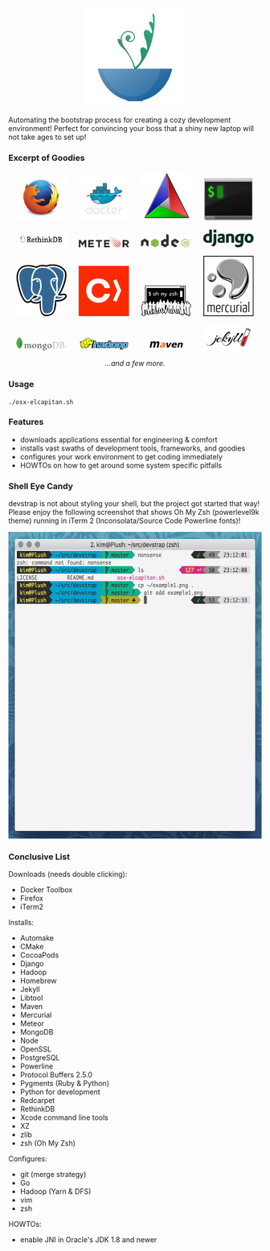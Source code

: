 <p style="text-align: center">
<img src="https://raw.githubusercontent.com/indiedotkim/devstrap/master/logos/devstrap.png" width="200" hspace="25" />
</p>

Automating the bootstrap process for creating a cozy development environment! Perfect for convincing your boss that a shiny new laptop will not take ages to set up!

### Excerpt of Goodies

<p style="text-align: center">
<img src="https://raw.githubusercontent.com/indiedotkim/devstrap/master/logos/firefox_logo-only_RGB.png" width="100" hspace="10" />
<img src="https://raw.githubusercontent.com/indiedotkim/devstrap/master/logos/large_v-dark-trans.png" width="100" hspace="10" />
<img src="https://raw.githubusercontent.com/indiedotkim/devstrap/master/logos/Cmake.png" width="100" hspace="10" />
<img src="https://raw.githubusercontent.com/indiedotkim/devstrap/master/logos/iterm2.png" width="100" hspace="10" />
</p>

<p style="text-align: center">
<img src="https://raw.githubusercontent.com/indiedotkim/devstrap/master/logos/RethinkDB-logo-thinker.png" width="100" hspace="10" />
<img src="https://raw.githubusercontent.com/indiedotkim/devstrap/master/logos/Meteor-logo.png" width="100" hspace="10" />
<img src="https://raw.githubusercontent.com/indiedotkim/devstrap/master/logos/nodejs-light.png" width="100" hspace="10" />
<img src="https://raw.githubusercontent.com/indiedotkim/devstrap/master/logos/django-logo-positive.png" width="100" hspace="10" />
</p>

<p style="text-align: center">
<img src="https://raw.githubusercontent.com/indiedotkim/devstrap/master/logos/PostgreSQL_logo.3colors.png" width="100" hspace="10" />
<img src="https://raw.githubusercontent.com/indiedotkim/devstrap/master/logos/twitter-icon.png" width="100" hspace="10" />
<img src="https://raw.githubusercontent.com/indiedotkim/devstrap/master/logos/OMZLogo_BnW.png" width="100" hspace="10" />
<img src="https://raw.githubusercontent.com/indiedotkim/devstrap/master/logos/logo-droplets.png" width="100" hspace="10" />
</p>

<p style="text-align: center">
<img src="https://raw.githubusercontent.com/indiedotkim/devstrap/master/logos/MongoDB-Logo-5c3a7405a85675366beb3a5ec4c032348c390b3f142f5e6dddf1d78e2df5cb5c.png" width="100" hspace="10" />
<img src="https://raw.githubusercontent.com/indiedotkim/devstrap/master/logos/Hadoop_logo.png" width="100" hspace="10" />
<img src="https://raw.githubusercontent.com/indiedotkim/devstrap/master/logos/Maven_logo.png" width="100" hspace="10" />
<img src="https://raw.githubusercontent.com/indiedotkim/devstrap/master/logos/jekyll-logo-black-red-solid.png" width="100" hspace="10" />
</p>

<p style="text-align: center">
<em>&hellip;and a few more.</em>
</p>

### Usage

    ./osx-elcapitan.sh

### Features

* downloads applications essential for engineering & comfort
* installs vast swaths of development tools, frameworks, and goodies
* configures your work environment to get coding immediately
* HOWTOs on how to get around some system specific pitfalls

### Shell Eye Candy

devstrap is not about styling your shell, but the project got started that way! Please enjoy the following screenshot that shows Oh My Zsh (powerlevel9k theme) running in iTerm 2 (Inconsolata/Source Code Powerline fonts)!

<p style="text-align: center">
<img src="https://raw.githubusercontent.com/indiedotkim/devstrap/master/example1.png" width="600" height="610" />
</p>

### Conclusive List

Downloads (needs double clicking):

* Docker Toolbox
* Firefox
* iTerm2

Installs:

* Automake
* CMake
* CocoaPods
* Django
* Hadoop
* Homebrew
* Jekyll
* Libtool
* Maven
* Mercurial
* Meteor
* MongoDB
* Node
* OpenSSL
* PostgreSQL
* Powerline
* Protocol Buffers 2.5.0
* Pygments (Ruby & Python)
* Python for development
* Redcarpet
* RethinkDB
* Xcode command line tools
* XZ
* zlib
* zsh (Oh My Zsh)

Configures:

* git (merge strategy)
* Go
* Hadoop (Yarn & DFS)
* vim
* zsh

HOWTOs:

* enable JNI in Oracle's JDK 1.8 and newer

